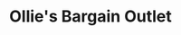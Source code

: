 ---
title: "Ollie's Bargain Outlet"
url: /merrillville/ollies-bargain-outlet/
shop: variety store
---